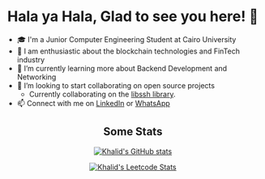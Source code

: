 
<h1 align="center">Hala ya Hala, Glad to see you here! 👋</h1>

<!--
**Khalidmamdou7/khalidmamdou7** is a ✨ _special_ ✨ repository because its `README.md` (this file) appears on your GitHub profile.

Here are some ideas to get you started:

- 🔭 I’m currently working on ...
- 🌱 I’m currently learning ...
- 👯 I’m looking to collaborate on ...
- 🤔 I’m looking for help with ...
- 💬 Ask me about ...
- 📫 How to reach me: ...
- 😄 Pronouns: ...
- ⚡ Fun fact: ...
-->
- 🎓 I'm a Junior Computer Engineering Student at Cairo University
- 🔭 I am enthusiastic about the blockchain technologies and FinTech industry
- 🌱 I’m currently learning more about Backend Development and Networking
- 👯 I’m looking to start collaborating on open source projects
  - Currently collaborating on the [libssh library](https://gitlab.com/libssh/libssh-mirror).
- 📫 Connect with me on [LinkedIn](https://www.linkedin.com/in/khalidmamdou7/) or [WhatsApp](https://wa.me/201141187015)

 
<h2 align="center">Some Stats</h2>
<div align="center">
  

[![Khalid's GitHub stats](https://github-readme-stats.vercel.app/api?username=khalidmamdou7)](https://github.com/Khalidmamdou7)


[![Khalid's Leetcode Stats](https://leetcard.jacoblin.cool/khalidmamdou7?theme=unicorn)](https://leetcode.com/khalidmamdou7)

   
</div>
